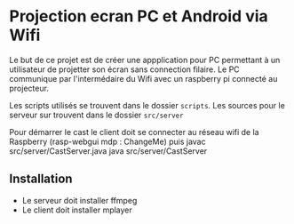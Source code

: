 Projection ecran PC et Android via Wifi 
=======================================================

Le but de ce projet est de créer une  appplication pour PC permettant à un utilisateur de projetter son écran sans connection filaire.
Le PC communique par l'intermédaire du Wifi avec un raspberry pi connecté au projecteur.


Les scripts utilisés se trouvent dans le dossier `scripts`.
Les sources pour le serveur sur trouvent dans le dossier `src/server`

Pour démarrer le cast le client doit se connecter au réseau wifi de la Raspberry (rasp-webgui mdp : ChangeMe) puis
javac src/server/CastServer.java
java src/server/CastServer


Installation
------------

* Le serveur doit installer ffmpeg
* Le client doit installer mplayer
